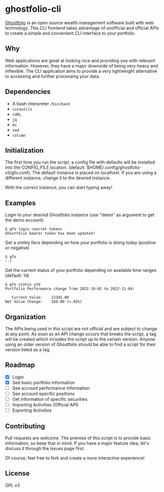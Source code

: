 # ghostfolio-cli

[Ghostfolio](https://github.com/ghostfolio/ghostfolio/) is an open source wealth management software built with web technology. This CLI frontend takes advantage of unofficial and official APIs to create a simple and convenient CLI interface to your portfolio.

## Why

Web applications are great at looking nice and providing you with relevant information. However, they have a major downside of being very heavy and inflexible. The CLI application aims to provide a very lightweight alternative to accessing and further processing your data.

## Dependencies

* A bash interpreter `/bin/bash`
* `coreutils`
* `cURL`
* `jq`
* `bc`
* `sed`
* `column`

## Initialization

The first time you run the script, a config file with defaults will be installed into the CONFIG_FILE location. (default: $HOME/.config/ghostfolio-cli/gfo.conf). The default instance is placed on localhost. If you are using a different instance, change it to the desired instance.

With the correct instance, you can start typing away!

## Examples

Login to your desired Ghostfolio instance (use "demo" as argument to get the demo account)

```shell
$ gfo login <secret token>
Ghostfolio bearer token has been updated!
```

Get a smiley face depending on how your portfolio is doing today (positive or negative)

```shell
$ gfo
:-)
```

Get the current status of your portfolio depending on available time ranges (default: 1d)

```shell
$ gfo status ytd
Portfolio Performance change from 2022-10-01 to 2022-11-04: 

   Current Value: 	 12345.00
Net Value Change: 	 169.00 (+.65%)
```

## Organization

The APIs being used in this script are not official and are subject to change at any point. As soon as an API change occurs that breaks the script, a tag will be created which includes the script up to the certain version. Anyone using an older version of Ghostfolio should be able to find a script for their version listed as a tag.

## Roadmap
- [x] Login
- [x] See basic portfolio information
- [ ] See account performance information
- [ ] See account specific positions
- [ ] Get information of specific securities
- [ ] Importing Activities (Official API)
- [ ] Exporting Activities

## Contributing

Pull requests are welcome. The premise of this script is to provide basic information, so keep that in mind. If you have a major feature idea, let's discuss it through the issues page first.

Of course, feel free to fork and create a more interactive experience!

## License

GPL v3


